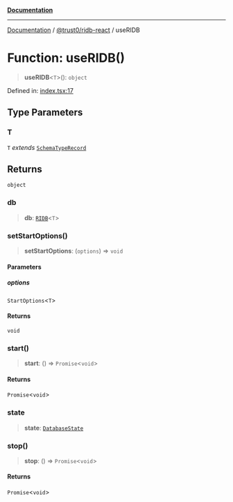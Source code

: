 [**Documentation**](../../../README.md)

***

[Documentation](../../../README.md) / [@trust0/ridb-react](../README.md) / useRIDB

# Function: useRIDB()

> **useRIDB**\<`T`\>(): `object`

Defined in: [index.tsx:17](https://github.com/trust0-project/RIDB/blob/2a07066072231c925f10d0ad0c5af414f1bfe85b/packages/ridb-react/src/index.tsx#L17)

## Type Parameters

### T

`T` *extends* [`SchemaTypeRecord`](https://github.com/trust0-project/RIDB/blob/main/docs/%40trust0/ridb-core/type-aliases/SchemaTypeRecord.md)

## Returns

`object`

### db

> **db**: [`RIDB`](../../ridb/classes/RIDB.md)\<`T`\>

### setStartOptions()

> **setStartOptions**: (`options`) => `void`

#### Parameters

##### options

`StartOptions`\<`T`\>

#### Returns

`void`

### start()

> **start**: () => `Promise`\<`void`\>

#### Returns

`Promise`\<`void`\>

### state

> **state**: [`DatabaseState`](../type-aliases/DatabaseState.md)

### stop()

> **stop**: () => `Promise`\<`void`\>

#### Returns

`Promise`\<`void`\>
